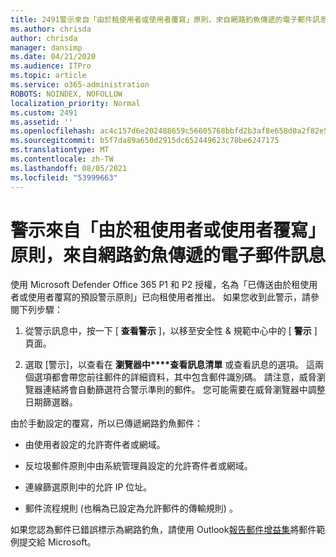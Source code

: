 ```yaml
---
title: 2491警示來自「由於租使用者或使用者覆寫」原則，來自網路釣魚傳遞的電子郵件訊息
ms.author: chrisda
author: chrisda
manager: dansimp
ms.date: 04/21/2020
ms.audience: ITPro
ms.topic: article
ms.service: o365-administration
ROBOTS: NOINDEX, NOFOLLOW
localization_priority: Normal
ms.custom: 2491
ms.assetid: ''
ms.openlocfilehash: ac4c157d6e202488659c56605768bbfd2b3af8e658d0a2f82e529fdac6763fa9
ms.sourcegitcommit: b5f7da89a650d2915dc652449623c78be6247175
ms.translationtype: MT
ms.contentlocale: zh-TW
ms.lasthandoff: 08/05/2021
ms.locfileid: "53999663"
---
```

# <a name="alert-email-messages-from-the-phish-delivered-due-to-tenant-or-user-override-policy"></a>警示來自「由於租使用者或使用者覆寫」原則，來自網路釣魚傳遞的電子郵件訊息

使用 Microsoft Defender Office 365 P1 和 P2 授權，名為「已傳送由於租使用者或使用者覆寫的預設警示原則」已向租使用者推出。 如果您收到此警示，請參閱下列步驟：

1. 從警示訊息中，按一下 [ **查看警示** ]，以移至安全性 & 規範中心中的 [ **警示** ] 頁面。

2. 選取 [警示]，以查看在 **瀏覽器中****查看訊息清單** 或查看訊息的選項。 這兩個選項都會帶您前往郵件的詳細資料，其中包含郵件識別碼。 請注意，威脅瀏覽器連結將會自動篩選符合警示準則的郵件。 您可能需要在威脅瀏覽器中調整日期篩選器。

由於手動設定的覆寫，所以已傳遞網路釣魚郵件：

- 由使用者設定的允許寄件者或網域。

- 反垃圾郵件原則中由系統管理員設定的允許寄件者或網域。

- 連線篩選原則中的允許 IP 位址。

- 郵件流程規則 (也稱為已設定為允許郵件的傳輸規則) 。

如果您認為郵件已錯誤標示為網路釣魚，請使用 Outlook[報告郵件增益集](https://support.office.com/article/b5caa9f1-cdf3-4443-af8c-ff724ea719d2)將郵件範例提交給 Microsoft。

